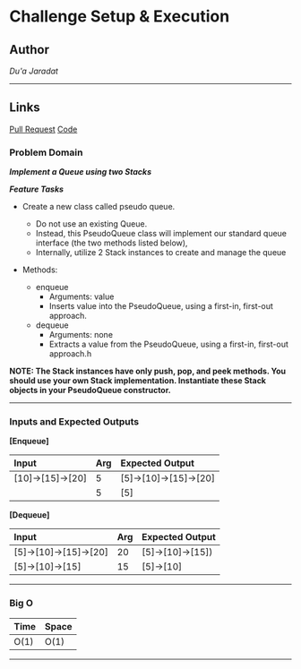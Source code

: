 # Challenge Setup & Execution

## Author
*Du'a Jaradat*

---

## Links
[Pull Request]()
[Code]()

### Problem Domain

***Implement a Queue using two Stacks***

***Feature Tasks***

- Create a new class called pseudo queue.
     - Do not use an existing Queue.
     - Instead, this PseudoQueue class will implement our standard queue interface (the two methods listed below),
     - Internally, utilize 2 Stack instances to create and manage the queue

- Methods:
     - enqueue
         - Arguments: value
          - Inserts value into the PseudoQueue, using a first-in, first-out approach.
     - dequeue
         - Arguments: none
         - Extracts a value from the PseudoQueue, using a first-in, first-out approach.h

**NOTE: The Stack instances have only push, pop, and peek methods. You should use your own Stack implementation. Instantiate these Stack objects in your PseudoQueue constructor.**

---

### Inputs and Expected Outputs

 **[Enqueue]**

| Input | Arg    |Expected Output |
| :----------- |:-----------| :----------- |
| [10]->[15]->[20] | 5 |[5]->[10]->[15]->[20] |
|  |5 |[5] |


 **[Dequeue]**

| Input | Arg    |Expected Output |
| :----------- |:-----------| :----------- |
| [5]->[10]->[15]->[20] | 20 |[5]->[10]->[15])|
|[5]->[10]->[15]  |15 |[5]->[10] |


---

### Big O


| Time | Space |
| :----------- | :----------- |
| O(1) | O(1) |


---




